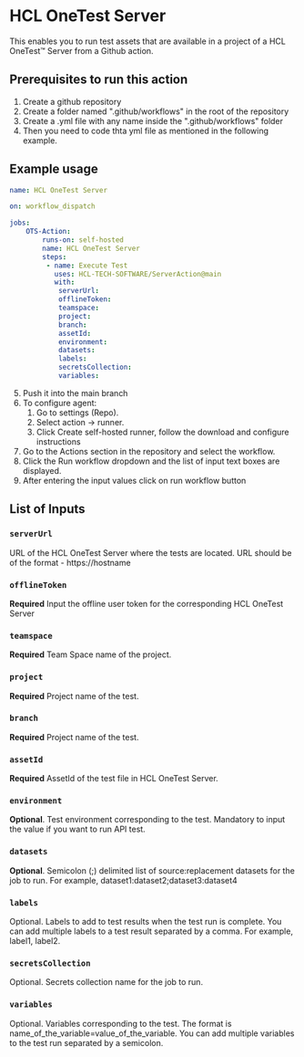 # HCL OneTest Server

This enables you to run test assets that are available in a project of a HCL OneTest™ Server from a Github action.

## Prerequisites to run this action

1. Create a github repository
2. Create a folder named ".github/workflows" in the root of the repository
3. Create a .yml file with any name inside the ".github/workflows" folder 
4. Then you need to code thta yml file as mentioned in the following example.

## Example usage

```yaml
name: HCL OneTest Server

on: workflow_dispatch

jobs:
    OTS-Action:
        runs-on: self-hosted
        name: HCL OneTest Server
        steps:
         - name: Execute Test
           uses: HCL-TECH-SOFTWARE/ServerAction@main
           with:
            serverUrl: 
            offlineToken: 
            teamspace: 
            project: 
            branch: 
            assetId: 
            environment: 
            datasets:
            labels: 
            secretsCollection:
            variables:

```
5. Push it into the main branch
6. To configure agent:
    1. Go to settings (Repo).
    2. Select action -> runner.
    3. Click Create self-hosted runner, follow the download and configure instructions
7. Go to the Actions section in the repository and select the workflow.
8. Click the Run workflow dropdown and the list of input text boxes are displayed.
9. After entering the input values click on run workflow button

## List of Inputs

### `serverUrl`

URL of the HCL OneTest Server where the tests are located. URL should be of the format - https://hostname

### `offlineToken`

**Required** Input the offline user token for the corresponding HCL OneTest Server

### `teamspace`

**Required** Team Space name of the project.

### `project`

**Required** Project name of the test.

### `branch`

**Required** Project name of the test.

### `assetId`

**Required** AssetId of the test file in HCL OneTest Server.

### `environment`

**Optional**. Test environment corresponding to the test. Mandatory to input the value if you want to run API test.

### `datasets`

**Optional**. Semicolon (;) delimited list of source:replacement datasets for the job to run. For example, dataset1:dataset2;dataset3:dataset4

### `labels`
Optional. Labels to add to test results when the test run is complete. You can add multiple labels to a test result separated by a comma. For example, label1, label2.

### `secretsCollection`

Optional. Secrets collection name for the job to run.

### `variables`

Optional. Variables corresponding to the test. The format is name_of_the_variable=value_of_the_variable. You can add multiple variables to the test run separated by a semicolon.

